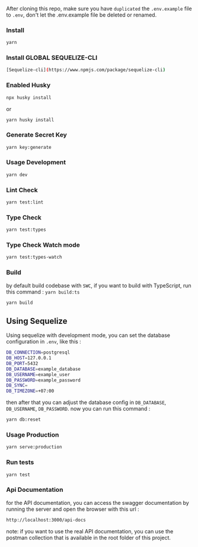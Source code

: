 After cloning this repo, make sure you have `duplicated` the `.env.example` file to `.env`, don't let the .env.example file be deleted or renamed.

### Install

```sh
yarn
```

### Install GLOBAL SEQUELIZE-CLI

```sh
[Sequelize-cli](https://www.npmjs.com/package/sequelize-cli)
```

### Enabled Husky

```sh
npx husky install
```

or

```sh
yarn husky install
```

### Generate Secret Key

```sh
yarn key:generate
```

### Usage Development

```sh
yarn dev
```

### Lint Check

```sh
yarn test:lint
```

### Type Check

```sh
yarn test:types
```

### Type Check Watch mode

```sh
yarn test:types-watch
```

### Build

by default build codebase with `SWC`, if you want to build with TypeScript, run this command : `yarn build:ts`

```sh
yarn build
```

## Using Sequelize

Using sequelize with development mode, you can set the database configuration in `.env`, like this :

```sh
DB_CONNECTION=postgresql
DB_HOST=127.0.0.1
DB_PORT=5432
DB_DATABASE=example_database
DB_USERNAME=example_user
DB_PASSWORD=example_password
DB_SYNC=
DB_TIMEZONE=+07:00
```

then after that you can adjust the database config in `DB_DATABASE`, `DB_USERNAME`, `DB_PASSWORD`.
now you can run this command :

```sh
yarn db:reset
```

### Usage Production

```sh
yarn serve:production
```

### Run tests

```sh
yarn test
```

### Api Documentation

for the API documentation, you can access the swagger documentation by running the server and open the browser with this url :

```sh
http://localhost:3000/api-docs
```
note: if you want to use the real API documentation, you can use the postman collection that is available in the root folder of this project.
